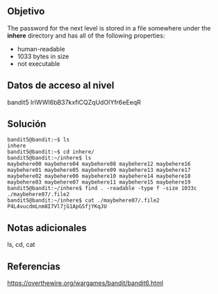 ## Objetivo
The password for the next level is stored in a file somewhere under the **inhere** directory and has all of the following properties:

-   human-readable
-   1033 bytes in size
-   not executable

## Datos de acceso al nivel
bandit5
lrIWWI6bB37kxfiCQZqUdOIYfr6eEeqR

## Solución

```
bandit5@bandit:~$ ls  
inhere  
bandit5@bandit:~$ cd inhere/  
bandit5@bandit:~/inhere$ ls  
maybehere00 maybehere04 maybehere08 maybehere12 maybehere16  
maybehere01 maybehere05 maybehere09 maybehere13 maybehere17  
maybehere02 maybehere06 maybehere10 maybehere14 maybehere18  
maybehere03 maybehere07 maybehere11 maybehere15 maybehere19  
bandit5@bandit:~/inhere$ find . -readable -type f -size 1033c  
./maybehere07/.file2  
bandit5@bandit:~/inhere$ cat ./maybehere07/.file2  
P4L4vucdmLnm8I7Vl7jG1ApGSfjYKqJU
```

## Notas adicionales
ls, cd, cat

## Referencias
https://overthewire.org/wargames/bandit/bandit6.html
